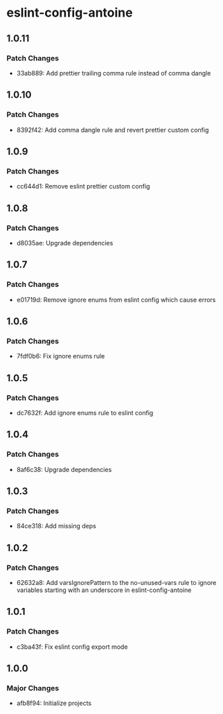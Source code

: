 # eslint-config-antoine

## 1.0.11

### Patch Changes

- 33ab889: Add prettier trailing comma rule instead of comma dangle

## 1.0.10

### Patch Changes

- 8392f42: Add comma dangle rule and revert prettier custom config

## 1.0.9

### Patch Changes

- cc644d1: Remove eslint prettier custom config

## 1.0.8

### Patch Changes

- d8035ae: Upgrade dependencies

## 1.0.7

### Patch Changes

- e01719d: Remove ignore enums from eslint config which cause errors

## 1.0.6

### Patch Changes

- 7fdf0b6: Fix ignore enums rule

## 1.0.5

### Patch Changes

- dc7632f: Add ignore enums rule to eslint config

## 1.0.4

### Patch Changes

- 8af6c38: Upgrade dependencies

## 1.0.3

### Patch Changes

- 84ce318: Add missing deps

## 1.0.2

### Patch Changes

- 62632a8: Add varsIgnorePattern to the no-unused-vars rule to ignore variables starting with an underscore in eslint-config-antoine

## 1.0.1

### Patch Changes

- c3ba43f: Fix eslint config export mode

## 1.0.0

### Major Changes

- afb8f94: Initialize projects
